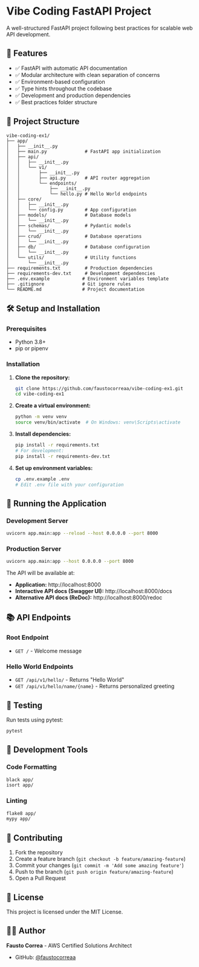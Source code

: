 # Vibe Coding FastAPI Project

A well-structured FastAPI project following best practices for scalable web API development.

## 🚀 Features

- ✅ FastAPI with automatic API documentation
- ✅ Modular architecture with clean separation of concerns
- ✅ Environment-based configuration
- ✅ Type hints throughout the codebase
- ✅ Development and production dependencies
- ✅ Best practices folder structure

## 📁 Project Structure

```
vibe-coding-ex1/
├── app/
│   ├── __init__.py
│   ├── main.py              # FastAPI app initialization
│   ├── api/
│   │   ├── __init__.py
│   │   └── v1/
│   │       ├── __init__.py
│   │       ├── api.py       # API router aggregation
│   │       └── endpoints/
│   │           ├── __init__.py
│   │           └── hello.py # Hello World endpoints
│   ├── core/
│   │   ├── __init__.py
│   │   └── config.py        # App configuration
│   ├── models/              # Database models
│   │   └── __init__.py
│   ├── schemas/             # Pydantic models
│   │   └── __init__.py
│   ├── crud/                # Database operations
│   │   └── __init__.py
│   ├── db/                  # Database configuration
│   │   └── __init__.py
│   └── utils/               # Utility functions
│       └── __init__.py
├── requirements.txt         # Production dependencies
├── requirements-dev.txt     # Development dependencies
├── .env.example            # Environment variables template
├── .gitignore              # Git ignore rules
└── README.md               # Project documentation
```

## 🛠️ Setup and Installation

### Prerequisites
- Python 3.8+
- pip or pipenv

### Installation

1. **Clone the repository:**
   ```bash
   git clone https://github.com/faustocorreaa/vibe-coding-ex1.git
   cd vibe-coding-ex1
   ```

2. **Create a virtual environment:**
   ```bash
   python -m venv venv
   source venv/bin/activate  # On Windows: venv\Scripts\activate
   ```

3. **Install dependencies:**
   ```bash
   pip install -r requirements.txt
   # For development:
   pip install -r requirements-dev.txt
   ```

4. **Set up environment variables:**
   ```bash
   cp .env.example .env
   # Edit .env file with your configuration
   ```

## 🚀 Running the Application

### Development Server
```bash
uvicorn app.main:app --reload --host 0.0.0.0 --port 8000
```

### Production Server
```bash
uvicorn app.main:app --host 0.0.0.0 --port 8000
```

The API will be available at:
- **Application:** http://localhost:8000
- **Interactive API docs (Swagger UI):** http://localhost:8000/docs
- **Alternative API docs (ReDoc):** http://localhost:8000/redoc

## 📚 API Endpoints

### Root Endpoint
- `GET /` - Welcome message

### Hello World Endpoints
- `GET /api/v1/hello/` - Returns "Hello World"
- `GET /api/v1/hello/name/{name}` - Returns personalized greeting

## 🧪 Testing

Run tests using pytest:
```bash
pytest
```

## 🔧 Development Tools

### Code Formatting
```bash
black app/
isort app/
```

### Linting
```bash
flake8 app/
mypy app/
```

## 🤝 Contributing

1. Fork the repository
2. Create a feature branch (`git checkout -b feature/amazing-feature`)
3. Commit your changes (`git commit -m 'Add some amazing feature'`)
4. Push to the branch (`git push origin feature/amazing-feature`)
5. Open a Pull Request

## 📝 License

This project is licensed under the MIT License.

## 👨‍💻 Author

**Fausto Correa** - AWS Certified Solutions Architect
- GitHub: [@faustocorreaa](https://github.com/faustocorreaa)
